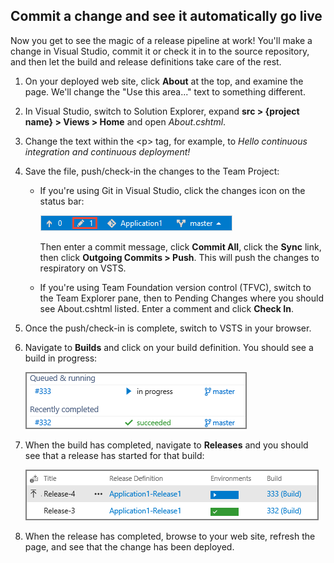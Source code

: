 <h2 id="check-in">Commit a change and see it automatically go live</h2>

Now you get to see the magic of a release pipeline at work! You'll make a change in Visual Studio, commit it or check it in to the source repository, and then let the build and release definitions take care of the rest.

1. On your deployed web site, click **About** at the top, and examine the page. We'll change the "Use this area..." text to something different.

1. In Visual Studio, switch to Solution Explorer, expand **src > {project name} > Views > Home** and open _About.cshtml_.

1. Change the text within the &lt;p&gt; tag, for example, to _Hello continuous integration and continuous deployment!_

1. Save the file, push/check-in the changes to the Team Project:
    * If you're using Git in Visual Studio, click the changes icon on the status bar:

        ![Location of the changes button on the Visual Studio status bar](./_img/commit-change-in-vs.png)

        Then enter a commit message, click **Commit All**, click the **Sync** link, then click **Outgoing Commits > Push**. This will push the changes to respiratory on VSTS.

    * If you're using Team Foundation version control (TFVC), switch to the Team Explorer pane, then to Pending Changes where you should see About.cshtml listed. Enter a comment and click **Check In**.

1. Once the push/check-in is complete, switch to VSTS in your browser.
1. Navigate to **Builds** and click on your build definition. You should see a build in progress:

    ![A continuous integration build running in VSTS](./_img/ci-build-running.png)

1. When the build has completed, navigate to **Releases** and you should see that a release has started for that build:

    ![A continuous deployment release running in VSTS](./_img/cd-release-running.png)

1. When the release has completed, browse to your web site, refresh the page, and see that the change has been deployed.

